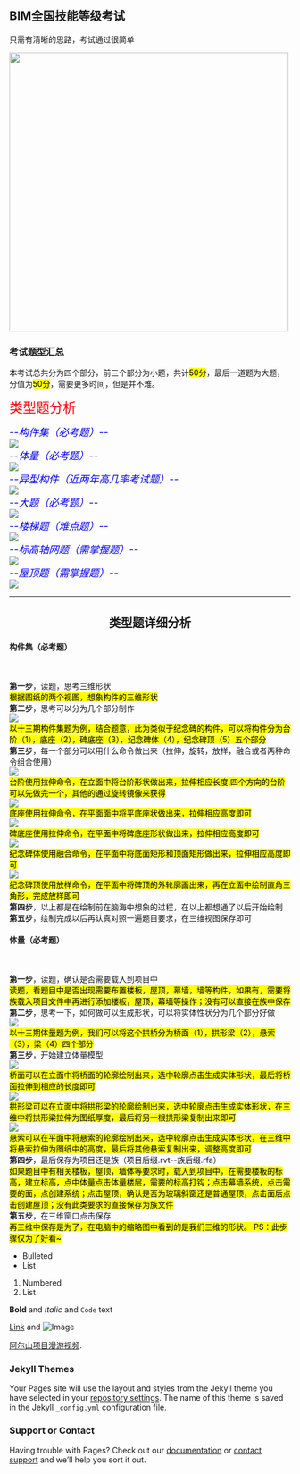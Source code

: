 ## BIM全国技能等级考试

只需有清晰的思路，考试通过很简单

<img src="https://timgsa.baidu.com/timg?image&quality=80&size=b9999_10000&sec=1554803177206&di=daa322e42a57fbf97fac76e60697900e&imgtype=0&src=http%3A%2F%2Ff.zhulong.com%2Fv1%2Ftfs%2FT1ol_TBCbT1RCvBVdK_0_0_1600_0.jpg" width="500" height="500">

### 考试题型汇总

本考试总共分为四个部分，前三个部分为小题，共计<mark>50分</mark>，最后一道题为大题，分值为<mark>50分</mark>，需要更多时间，但是并不难。

<font color="red" size="5">类型题分析</font><br/>

<font color="blue" size="4"><em>--构件集（必考题）--</em></font><br/>
<img src="wenjian/十二期构件集题.jpg"/><br/>
<font color="blue" size="4"><em>--体量（必考题）--</em></font><br/>
<img src="wenjian/十二期体量题.jpg"/><br/>
<font color="blue" size="4"><em>--异型构件（近两年高几率考试题）--</em></font><br/>
<img src="wenjian/十二期异型模型题.jpg"/><br/>
<font color="blue" size="4"><em>--大题（必考题）--</em></font><br/>
<img src="wenjian/十一期大题.jpg"/><br/>
<font color="blue" size="4"><em>--楼梯题（难点题）--</em></font><br/>
<img src="wenjian/楼梯题.jpg"/><br/>
<font color="blue" size="4"><em>--标高轴网题（需掌握题）--</em></font><br/>
<img src="wenjian/标高轴网题.jpg"/><br/>
<font color="blue" size="4"><em>--屋顶题（需掌握题）--</em></font><br/>
<img src="wenjian/屋顶题.jpg"/><br/>

<HR>
<h2 align="center" >类型题详细分析</h2>
<h4>构件集（必考题）</h4> <br>	
<p>	<b>第一步</b>，读题，思考三维形状 <br>
			<mark>根据图纸的两个视图，想象构件的三维形状</mark> <br>
	<b>第二步</b>，思考可以分为几个部分制作<br>
			<img src="wenjian/构件集.png" > <br>
			<mark>以十三期构件集题为例，结合题意，此为类似于纪念碑的构件，可以将构件分为台阶（1），底座（2），碑底座（3），纪念碑体（4），纪念碑顶（5）五个部分</mark> <br>
	<b>第三步</b>，每一个部分可以用什么命令做出来（拉伸，旋转，放样，融合或者两种命令组合使用）<br>
			<img src="wenjian/台阶.png"  align="center"><br>
			<mark>台阶使用拉伸命令，在立面中将台阶形状做出来，拉伸相应长度,四个方向的台阶可以先做完一个，其他的通过旋转镜像来获得</mark> <br>
			<img src="wenjian/底座.png"  align="center"><br>
			<mark>底座使用拉伸命令，在平面面中将平底座状做出来，拉伸相应高度即可</mark> <br>
			<img src="wenjian/碑底座.png" ><br>
			<mark>碑底座使用拉伸命令，在平面中将碑底座形状做出来，拉伸相应高度即可</mark> <br>
			<img src="wenjian/纪念碑体.png" ><br>
			<mark>纪念碑体使用融合命令，在平面中将底面矩形和顶面矩形做出来，拉伸相应高度即可</mark> <br>
			<img src="wenjian/纪念碑顶.png" > <br>
			<mark>纪念碑顶使用放样命令，在平面中将碑顶的外轮廓画出来，再在立面中绘制直角三角形，完成放样即可</mark> <br>
	<b>第四步</b>，以上都是在绘制前在脑海中想象的过程，在以上都想通了以后开始绘制<br>
	<b>第五步</b>，绘制完成以后再认真对照一遍题目要求，在三维视图保存即可<br>
</p>

<h4>体量（必考题）</h4> <br>
<p>
	<b>第一步</b>，读题，确认是否需要载入到项目中<br>
	<mark>读题，看题目中是否出现需要布置楼板，屋顶，幕墙，墙等构件，如果有，需要将族载入项目文件中再进行添加楼板，屋顶，幕墙等操作；没有可以直接在族中保存</mark> <br>
	<b>第二步</b>，思考一下，如何做可以生成形状，可以将实体性状分为几个部分好做<br>
	<img src="wenjian/体量.png" > <br>
	<mark>以十三期体量题为例，我们可以将这个拱桥分为桥面（1），拱形梁（2），悬索（3），梁（4）四个部分</mark><br>
	<b>第三步</b>，开始建立体量模型<br>
	<img src="wenjian/桥面.png" align="center"> <br>
	<mark>桥面可以在立面中将桥面的轮廓绘制出来，选中轮廓点击生成实体形状，最后将桥面拉伸到相应的长度即可</mark> <br>
	<img src="wenjian/拱形梁.png" align="center" > <br>
	<mark>拱形梁可以在立面中将拱形梁的轮廓绘制出来，选中轮廓点击生成实体形状，在三维中将拱形梁拉伸为图纸厚度，最后将另一根拱形梁复制出来即可</mark> <br>
	<img src="wenjian/钢索.png" align="center" > <br>
	<mark>悬索可以在平面中将悬索的轮廓绘制出来，选中轮廓点击生成实体形状，在三维中将悬索拉伸为图纸中的高度，最后将其他悬索复制出来，调整高度即可</mark> <br>
	<b>第四步</b>，最后保存为项目还是族（项目后缀.rvt--族后缀.rfa）<br>
	<mark>如果题目中有相关楼板，屋顶，墙体等要求时，载入到项目中，在需要楼板的标高，建立标高，点中体量点击体量楼层，需要的标高打钩；点击幕墙系统，点击需要的面，点创建系统；点击屋顶，确认是否为玻璃斜窗还是普通屋顶，点击面后点击创建屋顶；没有此类要求的直接保存为族文件</mark><br>
	<b>第五步</b>，在三维窗口点击保存<br>
	<mark>再三维中保存是为了，在电脑中的缩略图中看到的是我们三维的形状。 PS：此步骤仅为了好看~</mark><br>
</p>


- Bulleted
- List

1. Numbered
2. List

**Bold** and _Italic_ and `Code` text

[Link](url) and ![Image](src)


 [阿尔山项目漫游视频](https://v.youku.com/v_show/id_XNDA3MjYxNDQ2MA==.html?spm=a2hzp.8244740.0.0).

### Jekyll Themes

Your Pages site will use the layout and styles from the Jekyll theme you have selected in your [repository settings](https://github.com/YanQimeng/BIM/settings). The name of this theme is saved in the Jekyll `_config.yml` configuration file.

### Support or Contact

Having trouble with Pages? Check out our [documentation](https://help.github.com/categories/github-pages-basics/) or [contact support](https://github.com/contact) and we’ll help you sort it out.
